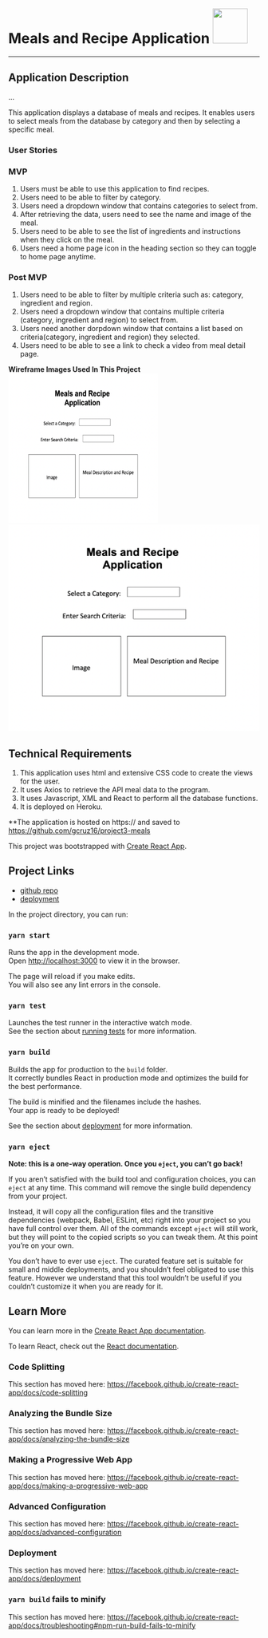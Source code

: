 # **Meals and Recipe Application** <img src="https://image.flaticon.com/icons/svg/608/608857.svg"  width="70" height="70" />
***

## Application Description
...

This application displays a database of meals and recipes. It enables users to select meals from the database by category and then by selecting a specific meal.

### User Stories
### MVP
1.  Users must be able to use this application to find recipes.
2.  Users need to be able to filter by category.
3.  Users need a dropdown window that contains categories to select from.
4.  After retrieving the data, users need to see the name and image of the meal.
5.  Users need to be able to see the list of ingredients and instructions when they click on the meal.
6.  Users need a home page icon in the heading section so they can toggle to home page anytime.

### Post MVP
1. Users need to be able to filter by multiple criteria such as: category, ingredient and region.
2. Users need a dropdown window that contains multiple criteria (category, ingredient and region) to select from.
3. Users need another dorpdown window that contains a list based on criteria(category, ingredient and region) they selected.
4. Users need to be able to see a link to check a video from meal detail page.

**Wireframe Images Used In This Project**
 <img src="https://github.com/gcruz16/project3-meals/blob/master/meals-app/public/Project3wireframeimage1.png"  width="300" height="300" align-content="center"/>
![](https://github.com/gcruz16/project3-meals/blob/master/meals-app/public/Project3wireframeimage1.png)

## Technical Requirements

1. This application uses html and extensive CSS code to create the views for the user.
2. It uses Axios to retrieve the API meal data to the program.
3. It uses Javascript, XML and React to perform all the database functions.
4. It is deployed on Heroku.

\*\*The application is hosted on https:// and saved to https://github.com/gcruz16/project3-meals

This project was bootstrapped with [Create React App](https://github.com/facebook/create-react-app).

## Project Links
- [github repo](https://github.com/gcruz16/project3-meals)
- [deployment]()

In the project directory, you can run:

### `yarn start`

Runs the app in the development mode.<br />
Open [http://localhost:3000](http://localhost:3000) to view it in the browser.

The page will reload if you make edits.<br />
You will also see any lint errors in the console.

### `yarn test`

Launches the test runner in the interactive watch mode.<br />
See the section about [running tests](https://facebook.github.io/create-react-app/docs/running-tests) for more information.

### `yarn build`

Builds the app for production to the `build` folder.<br />
It correctly bundles React in production mode and optimizes the build for the best performance.

The build is minified and the filenames include the hashes.<br />
Your app is ready to be deployed!

See the section about [deployment](https://facebook.github.io/create-react-app/docs/deployment) for more information.

### `yarn eject`

**Note: this is a one-way operation. Once you `eject`, you can’t go back!**

If you aren’t satisfied with the build tool and configuration choices, you can `eject` at any time. This command will remove the single build dependency from your project.

Instead, it will copy all the configuration files and the transitive dependencies (webpack, Babel, ESLint, etc) right into your project so you have full control over them. All of the commands except `eject` will still work, but they will point to the copied scripts so you can tweak them. At this point you’re on your own.

You don’t have to ever use `eject`. The curated feature set is suitable for small and middle deployments, and you shouldn’t feel obligated to use this feature. However we understand that this tool wouldn’t be useful if you couldn’t customize it when you are ready for it.

## Learn More

You can learn more in the [Create React App documentation](https://facebook.github.io/create-react-app/docs/getting-started).

To learn React, check out the [React documentation](https://reactjs.org/).

### Code Splitting

This section has moved here: https://facebook.github.io/create-react-app/docs/code-splitting

### Analyzing the Bundle Size

This section has moved here: https://facebook.github.io/create-react-app/docs/analyzing-the-bundle-size

### Making a Progressive Web App

This section has moved here: https://facebook.github.io/create-react-app/docs/making-a-progressive-web-app

### Advanced Configuration

This section has moved here: https://facebook.github.io/create-react-app/docs/advanced-configuration

### Deployment

This section has moved here: https://facebook.github.io/create-react-app/docs/deployment

### `yarn build` fails to minify

This section has moved here: https://facebook.github.io/create-react-app/docs/troubleshooting#npm-run-build-fails-to-minify
